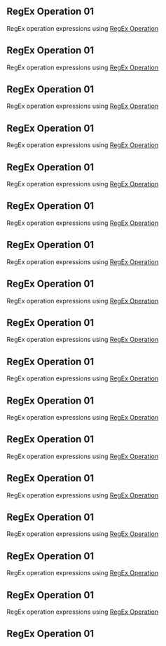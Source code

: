 

## RegEx Operation 01
RegEx operation expressions using [RegEx Operation](https://regex101.com/r/nKaBAj/1)
## RegEx Operation 01
RegEx operation expressions using [RegEx Operation](https://regex101.com/r/k5B9UH/1)
## RegEx Operation 01
RegEx operation expressions using [RegEx Operation](https://regex101.com/r/NSePBf/1)
## RegEx Operation 01
RegEx operation expressions using [RegEx Operation](https://regex101.com/r/AOZw6H/1)
## RegEx Operation 01
RegEx operation expressions using [RegEx Operation](https://regex101.com/r/HDlpLj/1)
## RegEx Operation 01
RegEx operation expressions using [RegEx Operation](https://regex101.com/r/ystCZt/1)
## RegEx Operation 01
RegEx operation expressions using [RegEx Operation](https://regex101.com/r/tMEksO/1)
## RegEx Operation 01
RegEx operation expressions using [RegEx Operation](https://regex101.com/r/Eh6wnQ/1)
## RegEx Operation 01
RegEx operation expressions using [RegEx Operation](https://regex101.com/r/QN7JBX/1)
## RegEx Operation 01
RegEx operation expressions using [RegEx Operation](https://regex101.com/r/j4ngZ9/1)
## RegEx Operation 01
RegEx operation expressions using [RegEx Operation](https://regex101.com/r/sDgU49/1)
## RegEx Operation 01
RegEx operation expressions using [RegEx Operation](https://regex101.com/r/e6vdrM/1)
## RegEx Operation 01
RegEx operation expressions using [RegEx Operation](https://regex101.com/r/XZFYVy/1)
## RegEx Operation 01
RegEx operation expressions using [RegEx Operation](https://regex101.com/r/vLH4li/1)
## RegEx Operation 01
RegEx operation expressions using [RegEx Operation](https://regex101.com/r/BjVrcL/1)
## RegEx Operation 01
RegEx operation expressions using [RegEx Operation](https://regex101.com/r/xyKKg6/1)
## RegEx Operation 01


